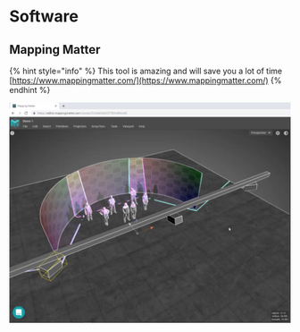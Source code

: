 # Software

## Mapping Matter



{% hint style="info" %}
This tool is amazing and will save you a lot of time [https://www.mappingmatter.com/](https://www.mappingmatter.com/)
{% endhint %}





![Mapping Matter in action](../../.gitbook/assets/mappingmatter.png)



